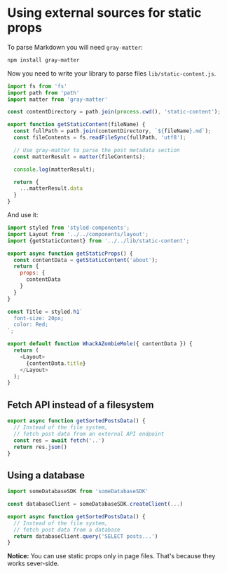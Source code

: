# Using external sources for static props

To parse Markdown you will need `gray-matter`:

```bash
npm install gray-matter
```

Now you need to write your library to parse files `lib/static-content.js`.

```js
import fs from 'fs'
import path from 'path'
import matter from 'gray-matter'

const contentDirectory = path.join(process.cwd(), 'static-content');

export function getStaticContent(fileName) {
  const fullPath = path.join(contentDirectory, `${fileName}.md`);
  const fileContents = fs.readFileSync(fullPath, 'utf8');

  // Use gray-matter to parse the post metadata section
  const matterResult = matter(fileContents);

  console.log(matterResult);

  return {
    ...matterResult.data
  }
}
```

And use it:

```js
import styled from 'styled-components';
import Layout from '../../components/layout';
import {getStaticContent} from '../../lib/static-content';

export async function getStaticProps() {
  const contentData = getStaticContent('about');
  return {
    props: {
      contentData
    }
  }
}

const Title = styled.h1`
  font-size: 20px;
  color: Red;
`;

export default function WhackAZombieMole({ contentData }) {
  return (
    <Layout>
      {contentData.title}
    </Layout>
  );
}

```
## Fetch API instead of a filesystem

```js
export async function getSortedPostsData() {
  // Instead of the file system,
  // fetch post data from an external API endpoint
  const res = await fetch('..')
  return res.json()
}
```

## Using a database

```js
import someDatabaseSDK from 'someDatabaseSDK'

const databaseClient = someDatabaseSDK.createClient(...)

export async function getSortedPostsData() {
  // Instead of the file system,
  // fetch post data from a database
  return databaseClient.query('SELECT posts...')
}
```

__Notice:__ You can use static props only in page files. That's because they works sever-side.